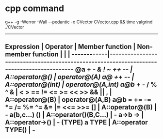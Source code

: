 # cpp command

g++  -g -Werror -Wall --pedantic -o CVector CVector.cpp  && time valgrind ./CVector

-------------------------------------------------------------------------------------------------------
Expression  |        Operator                             | Member function       | Non-member function
            |                                             |                       |
------------|------------------------------------------------------------------------------------------
@a          + - *& ! ~ ++ --                              | A::operator@()        | operator@(A)
a@          ++ --                                         | A::operator@(int)     | operator@(A,int)
a@b         + -* / % ^ & | < > == != <= >= << >> && || ,  | A::operator@(B)       | operator@(A,B)
a@b         = += -= *= /= %= ^= &= |= <<= >>= []          | A::operator@(B)       | -
a(b,c...)    ()                                           | A::operator()(B,C...) | -
a->b         ->                                           | A::operator->()       | -
(TYPE) a    TYPE                                          | A::operator TYPE()    | -  
-------------------------------------------------------------------------------------------------------
